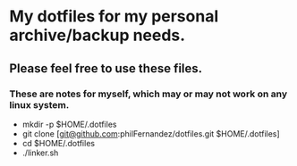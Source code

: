 # My dotfiles for my personal archive/backup needs.
## Please feel free to use these files.

### These are notes for myself, which may or may not work on any linux system.
* mkdir -p $HOME/.dotfiles
* git clone [git@github.com:philFernandez/dotfiles.git $HOME/.dotfiles]
* cd $HOME/.dotfiles
* ./linker.sh
